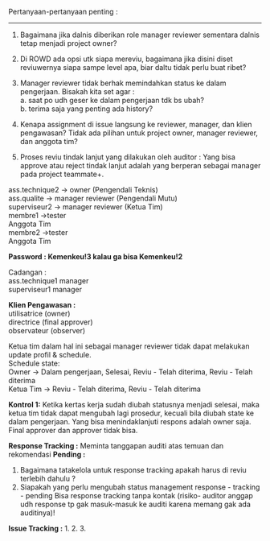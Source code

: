 Pertanyaan-pertanyaan penting :
***

1. Bagaimana jika dalnis diberikan role manager reviewer sementara dalnis tetap menjadi project owner? <br>

2. Di ROWD ada opsi utk siapa mereviu, bagaimana jika disini diset reviuwernya siapa sampe level apa, biar daltu tidak perlu buat ribet?<br>

3. Manager reviewer tidak berhak memindahkan status ke dalam pengerjaan. Bisakah kita set agar :<br>
a. saat po udh geser ke dalam pengerjaan tdk bs ubah?<br>
b. terima saja yang penting ada history?<br>

4. Kenapa assignment di issue langsung ke reviewer, manager, dan klien pengawasan? Tidak ada pilihan untuk project owner, manager reviewer, dan anggota tim?


5. Proses reviu tindak lanjut yang dilakukan oleh auditor :
Yang bisa approve atau reject tindak lanjut adalah yang berperan sebagai manager pada project teammate+.

ass.technique2 -> owner (Pengendali Teknis)<br> 
ass.qualite		-> manager reviewer (Pengendali Mutu)<br> 
superviseur2	-> manager reviewer (Ketua Tim)<br> 
membre1 ->tester<br> Anggota Tim <br> 
membre2	->tester<br> Anggota Tim <br> 

__Password : Kemenkeu!3 kalau ga bisa Kemenkeu!2__

Cadangan :<br>
ass.technique1		manager<br>
superviseur1		manager<br>

**Klien Pengawasan :<br>**
utilisatrice (owner) <br>
directrice (final approver) <br>
observateur (observer) <br>


Ketua tim dalam hal ini sebagai manager reviewer tidak dapat melakukan update profil & schedule.<br>
Schedule state: <br>
Owner -> Dalam pengerjaan, Selesai, Reviu - Telah diterima, Reviu - Telah diterima <br>
Ketua Tim -> Reviu - Telah diterima, Reviu - Telah diterima <br>

__Kontrol 1:__
Ketika kertas kerja sudah diubah statusnya menjadi selesai, maka ketua tim tidak dapat mengubah lagi prosedur, kecuali bila diubah state ke dalam pengerjaan.
Yang bisa menindaklanjuti respons adalah owner saja. Final approver dan approver tidak bisa.

__Response Tracking :__
Meminta tanggapan auditi atas temuan dan rekomendasi
**Pending :**
1. Bagaimana tatakelola untuk response tracking apakah harus di reviu terlebih dahulu ?
2. Siapakah yang perlu mengubah status management response - tracking - pending
Bisa response tracking tanpa kontak (risiko- auditor anggap udh response tp gak  masuk-masuk ke auditi karena memang gak ada auditinya)!

__Issue Tracking :__
1. 
2. 
3. 
